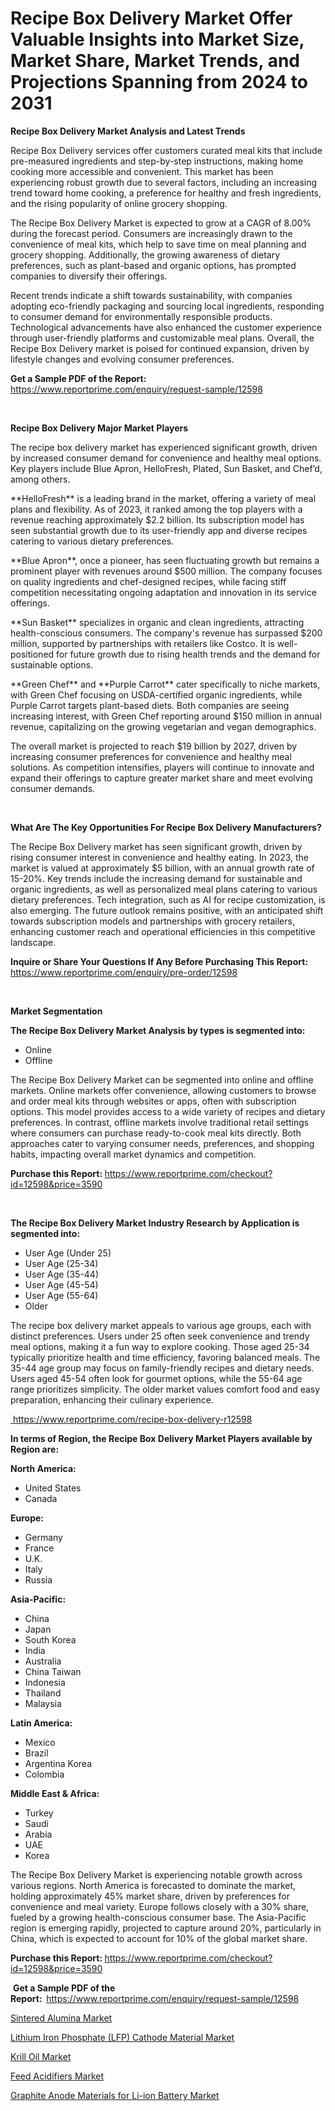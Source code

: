 <p><h1>Recipe Box Delivery Market Offer Valuable Insights into Market Size, Market Share, Market Trends, and Projections Spanning from 2024 to 2031</h1></p><p><strong>Recipe Box Delivery Market Analysis and Latest Trends</strong></p>
<p><p>Recipe Box Delivery services offer customers curated meal kits that include pre-measured ingredients and step-by-step instructions, making home cooking more accessible and convenient. This market has been experiencing robust growth due to several factors, including an increasing trend toward home cooking, a preference for healthy and fresh ingredients, and the rising popularity of online grocery shopping.</p><p>The Recipe Box Delivery Market is expected to grow at a CAGR of 8.00% during the forecast period. Consumers are increasingly drawn to the convenience of meal kits, which help to save time on meal planning and grocery shopping. Additionally, the growing awareness of dietary preferences, such as plant-based and organic options, has prompted companies to diversify their offerings.</p><p>Recent trends indicate a shift towards sustainability, with companies adopting eco-friendly packaging and sourcing local ingredients, responding to consumer demand for environmentally responsible products. Technological advancements have also enhanced the customer experience through user-friendly platforms and customizable meal plans. Overall, the Recipe Box Delivery market is poised for continued expansion, driven by lifestyle changes and evolving consumer preferences.</p></p>
<p><strong>Get a Sample PDF of the Report:&nbsp;</strong> <a href="https://www.reportprime.com/enquiry/request-sample/12598">https://www.reportprime.com/enquiry/request-sample/12598</a></p>
<p>&nbsp;</p>
<p><strong>Recipe Box Delivery Major Market Players</strong></p>
<p><p>The recipe box delivery market has experienced significant growth, driven by increased consumer demand for convenience and healthy meal options. Key players include Blue Apron, HelloFresh, Plated, Sun Basket, and Chef’d, among others.</p><p>**HelloFresh** is a leading brand in the market, offering a variety of meal plans and flexibility. As of 2023, it ranked among the top players with a revenue reaching approximately $2.2 billion. Its subscription model has seen substantial growth due to its user-friendly app and diverse recipes catering to various dietary preferences.</p><p>**Blue Apron**, once a pioneer, has seen fluctuating growth but remains a prominent player with revenues around $500 million. The company focuses on quality ingredients and chef-designed recipes, while facing stiff competition necessitating ongoing adaptation and innovation in its service offerings.</p><p>**Sun Basket** specializes in organic and clean ingredients, attracting health-conscious consumers. The company's revenue has surpassed $200 million, supported by partnerships with retailers like Costco. It is well-positioned for future growth due to rising health trends and the demand for sustainable options.</p><p>**Green Chef** and **Purple Carrot** cater specifically to niche markets, with Green Chef focusing on USDA-certified organic ingredients, while Purple Carrot targets plant-based diets. Both companies are seeing increasing interest, with Green Chef reporting around $150 million in annual revenue, capitalizing on the growing vegetarian and vegan demographics.</p><p>The overall market is projected to reach $19 billion by 2027, driven by increasing consumer preferences for convenience and healthy meal solutions. As competition intensifies, players will continue to innovate and expand their offerings to capture greater market share and meet evolving consumer demands.</p></p>
<p>&nbsp;</p>
<p><strong>What Are The Key Opportunities For Recipe Box Delivery Manufacturers?</strong></p>
<p><p>The Recipe Box Delivery market has seen significant growth, driven by rising consumer interest in convenience and healthy eating. In 2023, the market is valued at approximately $5 billion, with an annual growth rate of 15-20%. Key trends include the increasing demand for sustainable and organic ingredients, as well as personalized meal plans catering to various dietary preferences. Tech integration, such as AI for recipe customization, is also emerging. The future outlook remains positive, with an anticipated shift towards subscription models and partnerships with grocery retailers, enhancing customer reach and operational efficiencies in this competitive landscape.</p></p>
<p><strong>Inquire or Share Your Questions If Any Before Purchasing This Report:</strong> <a href="https://www.reportprime.com/enquiry/pre-order/12598">https://www.reportprime.com/enquiry/pre-order/12598</a></p>
<p>&nbsp;</p>
<p><strong>Market Segmentation</strong></p>
<p><strong>The Recipe Box Delivery Market Analysis by types is segmented into:</strong></p>
<p><ul><li>Online</li><li>Offline</li></ul></p>
<p><p>The Recipe Box Delivery Market can be segmented into online and offline markets. Online markets offer convenience, allowing customers to browse and order meal kits through websites or apps, often with subscription options. This model provides access to a wide variety of recipes and dietary preferences. In contrast, offline markets involve traditional retail settings where consumers can purchase ready-to-cook meal kits directly. Both approaches cater to varying consumer needs, preferences, and shopping habits, impacting overall market dynamics and competition.</p></p>
<p><strong>Purchase this Report:&nbsp;</strong><a href="https://www.reportprime.com/checkout?id=12598&price=3590">https://www.reportprime.com/checkout?id=12598&price=3590</a></p>
<p>&nbsp;</p>
<p><strong>The Recipe Box Delivery Market Industry Research by Application is segmented into:</strong></p>
<p><ul><li>User Age (Under 25)</li><li>User Age (25-34)</li><li>User Age (35-44)</li><li>User Age (45-54)</li><li>User Age (55-64)</li><li>Older</li></ul></p>
<p><p>The recipe box delivery market appeals to various age groups, each with distinct preferences. Users under 25 often seek convenience and trendy meal options, making it a fun way to explore cooking. Those aged 25-34 typically prioritize health and time efficiency, favoring balanced meals. The 35-44 age group may focus on family-friendly recipes and dietary needs. Users aged 45-54 often look for gourmet options, while the 55-64 age range prioritizes simplicity. The older market values comfort food and easy preparation, enhancing their culinary experience.</p></p>
<p><a href="https://www.reportprime.com/recipe-box-delivery-r12598">&nbsp;https://www.reportprime.com/recipe-box-delivery-r12598</a></p>
<p><strong>In terms of Region, the Recipe Box Delivery Market Players available by Region are:</strong></p>
<p>
    <p> <strong> North America: </strong>
        <ul>
            <li>United States</li>
            <li>Canada</li>
        </ul>
        </p> 
    <p> <strong> Europe: </strong>
        <ul>
            <li>Germany</li>
            <li>France</li>
            <li>U.K.</li>
            <li>Italy</li>
            <li>Russia</li>
        </ul>
        </p> 
    <p> <strong> Asia-Pacific: </strong>
        <ul>
            <li>China</li>
            <li>Japan</li>
            <li>South Korea</li>
            <li>India</li>
            <li>Australia</li>
            <li>China Taiwan</li>
            <li>Indonesia</li>
            <li>Thailand</li>
            <li>Malaysia</li>
        </ul>
        </p> 
    <p> <strong> Latin America: </strong>
        <ul>
            <li>Mexico</li>
            <li>Brazil</li>
            <li>Argentina Korea</li>
            <li>Colombia</li>
        </ul>
        </p> 
    <p> <strong> Middle East & Africa: </strong>
        <ul>
            <li>Turkey</li>
            <li>Saudi</li>
            <li>Arabia</li>
            <li>UAE</li>
            <li>Korea</li>
        </ul>
    </p>
    </p>
<p><p>The Recipe Box Delivery Market is experiencing notable growth across various regions. North America is forecasted to dominate the market, holding approximately 45% market share, driven by preferences for convenience and meal variety. Europe follows closely with a 30% share, fueled by a growing health-conscious consumer base. The Asia-Pacific region is emerging rapidly, projected to capture around 20%, particularly in China, which is expected to account for 10% of the global market share.</p></p>
<p><strong>Purchase this Report: </strong><a href="https://www.reportprime.com/checkout?id=12598&price=3590">https://www.reportprime.com/checkout?id=12598&price=3590</a></p>
<p>&nbsp;<strong>Get a Sample PDF of the Report:&nbsp;&nbsp;</strong><a href="https://www.reportprime.com/enquiry/request-sample/12598">https://www.reportprime.com/enquiry/request-sample/12598</a></p>
<p><strong></strong></p>
<p><p><a href="https://medium.com/@raap8632472024/sintered-alumina-market-investigation-industry-evolution-and-forecast-till-2031-5afdabe1ad69">Sintered Alumina Market</a></p><p><a href="https://issuu.com/reportprime-2/docs/lithium-iron-phosphate-lfp-cathode-_58ebb7db5832ad">Lithium Iron Phosphate (LFP) Cathode Material Market</a></p><p><a href="https://www.linkedin.com/pulse/krill-oil-market-trends-regional-insights-forecasted-kk9fe?trackingId=dqBZfZrfRMCEl26uUXt%2B%2FA%3D%3D">Krill Oil Market</a></p><p><a href="https://www.linkedin.com/pulse/global-feed-acidifiers-industry-analysis-share-growth-1hbzf?trackingId=fJIW88IhRLadOTV5guczvw%3D%3D">Feed Acidifiers Market</a></p><p><a href="https://issuu.com/reportprime-2/docs/graphite-anode-materials-for-li-ion_7f1be5bd6327a9">Graphite Anode Materials for Li-ion Battery Market</a></p></p>